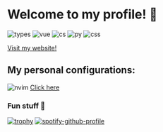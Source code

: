 # Welcome to my profile! 👋

![types](https://img.shields.io/badge/TypeScript-007ACC?style=for-the-badge&logo=typescript&logoColor=white) ![vue](https://img.shields.io/badge/Vue.js-35495E?style=for-the-badge&logo=vuedotjs&logoColor=4FC08D) ![cs](https://img.shields.io/badge/C%23-239120?style=for-the-badge&logo=c-sharp&logoColor=white) ![py](https://img.shields.io/badge/Python-FFD43B?style=for-the-badge&logo=python&logoColor=blue) ![css](https://img.shields.io/badge/CSS3-1572B6?style=for-the-badge&logo=css3&logoColor=white)

[Visit my website!](https://stuncs.dev/)

## My personal configurations:
![nvim](https://img.shields.io/badge/NeoVim-%2357A143.svg?&style=for-the-badge&logo=neovim&logoColor=white) [Click here](https://github.com/stuncs69/nvim-config)


### Fun stuff 🥳
[![trophy](https://github-profile-trophy.vercel.app/?username=stuncs69&theme=onedark)](https://github.com/ryo-ma/github-profile-trophy)
[![spotify-github-profile](https://spotify-github-profile.vercel.app/api/view?uid=k65iz3fh8zkbhg5wzaigtlfej&cover_image=true&theme=novatorem&show_offline=true&background_color=121212&bar_color=53b14f&bar_color_cover=false)](https://spotify-github-profile.vercel.app/api/view?uid=k65iz3fh8zkbhg5wzaigtlfej&redirect=true)
